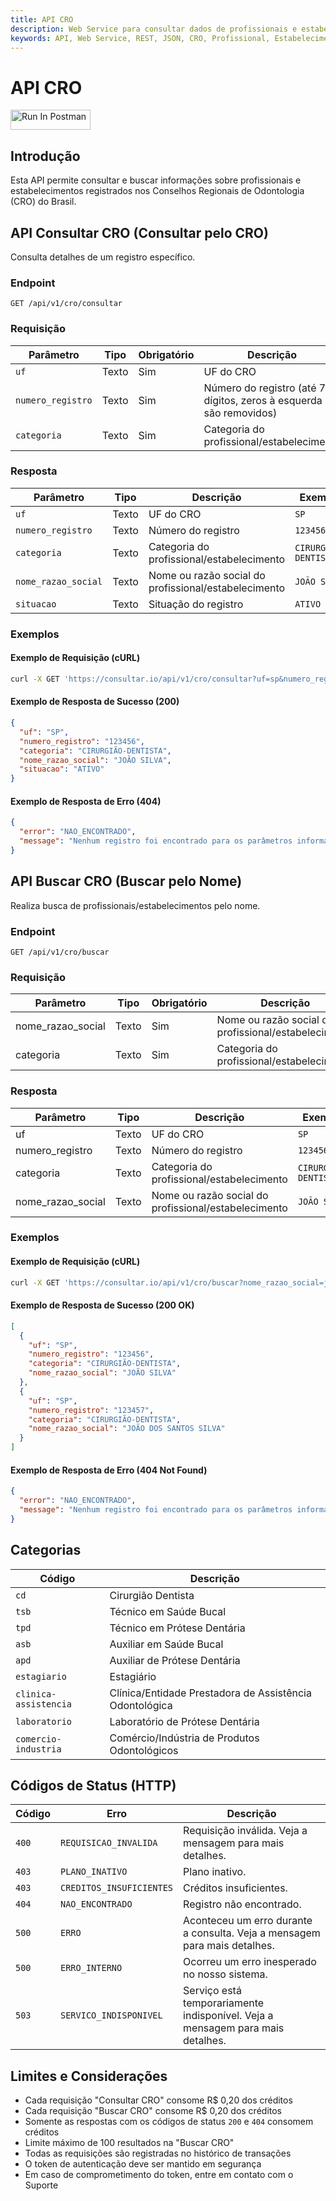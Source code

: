 ```yaml
---
title: API CRO
description: Web Service para consultar dados de profissionais e estabelecimentos no Conselho Regional de Odontologia (CRO)
keywords: API, Web Service, REST, JSON, CRO, Profissional, Estabelecimento, Consulta, API, Brasil
---
```


# API CRO

[<img src="https://run.pstmn.io/button.svg" alt="Run In Postman" style="width: 128px; height: 32px;">](https://god.gw.postman.com/run-collection/49657121-67b8bdd6-d2a3-4670-919d-23be3058fa49?action=collection%2Ffork&source=rip_markdown&collection-url=entityId%3D49657121-67b8bdd6-d2a3-4670-919d-23be3058fa49%26entityType%3Dcollection%26workspaceId%3Daff38029-3b6a-4292-a751-b410e14cec19)

## Introdução

Esta API permite consultar e buscar informações sobre profissionais e estabelecimentos registrados nos Conselhos Regionais de Odontologia (CRO) do Brasil.

## API Consultar CRO (Consultar pelo CRO)

Consulta detalhes de um registro específico.

### Endpoint

`GET /api/v1/cro/consultar`

### Requisição

| Parâmetro | Tipo | Obrigatório | Descrição | Exemplo |
| --- | --- | --- | --- | --- |
| `uf` | Texto | Sim | UF do CRO | `SP` |
| `numero_registro` | Texto | Sim | Número do registro (até 7 dígitos, zeros à esquerda são removidos) | `123456` |
| `categoria` | Texto | Sim | Categoria do profissional/estabelecimento | `cd` |

### Resposta

| Parâmetro | Tipo | Descrição | Exemplo |
| --- | --- | --- | --- |
| `uf` | Texto | UF do CRO | `SP` |
| `numero_registro` | Texto | Número do registro | `123456` |
| `categoria` | Texto | Categoria do profissional/estabelecimento | `CIRURGIÃO-DENTISTA` |
| `nome_razao_social` | Texto | Nome ou razão social do profissional/estabelecimento | `JOÃO SILVA` |
| `situacao` | Texto | Situação do registro | `ATIVO` |

### Exemplos

#### Exemplo de Requisição (cURL)

```bash
curl -X GET 'https://consultar.io/api/v1/cro/consultar?uf=sp&numero_registro=123456&categoria=cd' -H 'Authorization: Token <seu-token>'
```

#### Exemplo de Resposta de Sucesso (200)

```json
{
  "uf": "SP",
  "numero_registro": "123456",
  "categoria": "CIRURGIÃO-DENTISTA",
  "nome_razao_social": "JOÃO SILVA",
  "situacao": "ATIVO"
}
```

#### Exemplo de Resposta de Erro (404)

```json
{
  "error": "NAO_ENCONTRADO",
  "message": "Nenhum registro foi encontrado para os parâmetros informados."
}
```

## API Buscar CRO (Buscar pelo Nome)

Realiza busca de profissionais/estabelecimentos pelo nome.

### Endpoint

`GET /api/v1/cro/buscar`

### Requisição

| Parâmetro | Tipo | Obrigatório | Descrição | Exemplo |
| --- | --- | --- | --- | --- |
| nome_razao_social | Texto | Sim | Nome ou razão social do profissional/estabelecimento | `joao silva` |
| categoria | Texto | Sim | Categoria do profissional/estabelecimento | `cd` |

### Resposta

| Parâmetro | Tipo | Descrição | Exemplo |
| --- | --- | --- | --- |
| uf | Texto | UF do CRO | `SP` |
| numero_registro | Texto | Número do registro | `123456` |
| categoria | Texto | Categoria do profissional/estabelecimento | `CIRURGIÃO-DENTISTA` |
| nome_razao_social | Texto | Nome ou razão social do profissional/estabelecimento | `JOÃO SILVA` |

### Exemplos

#### Exemplo de Requisição (cURL)

```bash
curl -X GET 'https://consultar.io/api/v1/cro/buscar?nome_razao_social=joao%20silva&categoria=cd' -H 'Authorization: Token <seu-token>'
```

#### Exemplo de Resposta de Sucesso (200 OK)

```json
[
  {
    "uf": "SP",
    "numero_registro": "123456",
    "categoria": "CIRURGIÃO-DENTISTA",
    "nome_razao_social": "JOÃO SILVA"
  },
  {
    "uf": "SP",
    "numero_registro": "123457",
    "categoria": "CIRURGIÃO-DENTISTA",
    "nome_razao_social": "JOÃO DOS SANTOS SILVA"
  }
]
```

#### Exemplo de Resposta de Erro (404 Not Found)

```json
{
  "error": "NAO_ENCONTRADO",
  "message": "Nenhum registro foi encontrado para os parâmetros informados."
}
```

## Categorias

| Código | Descrição |
| --- | --- |
| `cd` | Cirurgião Dentista |
| `tsb` | Técnico em Saúde Bucal |
| `tpd` | Técnico em Prótese Dentária |
| `asb` | Auxiliar em Saúde Bucal |
| `apd` | Auxiliar de Prótese Dentária |
| `estagiario` | Estagiário |
| `clinica-assistencia` | Clínica/Entidade Prestadora de Assistência Odontológica |
| `laboratorio` | Laboratório de Prótese Dentária |
| `comercio-industria` | Comércio/Indústria de Produtos Odontológicos |

## Códigos de Status (HTTP)

| Código | Erro | Descrição |
| --- | --- | --- |
| `400` | `REQUISICAO_INVALIDA` | Requisição inválida. Veja a mensagem para mais detalhes. |
| `403` | `PLANO_INATIVO` | Plano inativo. |
| `403` | `CREDITOS_INSUFICIENTES` | Créditos insuficientes. |
| `404` | `NAO_ENCONTRADO` | Registro não encontrado. |
| `500` | `ERRO` | Aconteceu um erro durante a consulta. Veja a mensagem para mais detalhes. |
| `500` | `ERRO_INTERNO` | Ocorreu um erro inesperado no nosso sistema. |
| `503` | `SERVICO_INDISPONIVEL` | Serviço está temporariamente indisponível. Veja a mensagem para mais detalhes. |

## Limites e Considerações

- Cada requisição "Consultar CRO" consome R$ 0,20 dos créditos
- Cada requisição "Buscar CRO" consome R$ 0,20 dos créditos
- Somente as respostas com os códigos de status `200` e `404` consomem créditos
- Limite máximo de 100 resultados na "Buscar CRO"
- Todas as requisições são registradas no histórico de transações
- O token de autenticação deve ser mantido em segurança
- Em caso de comprometimento do token, entre em contato com o Suporte
